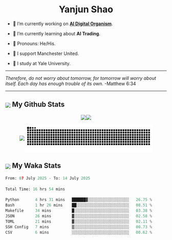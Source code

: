 

<h1 align="center">Yanjun Shao</h1>

- 🐒 I’m currently working on **[AI Digital Organism](https://github.com/genbio-ai/AIDO)**.

- 🦧 I’m currently learning about **AI Trading**.

- 🦍 Pronouns: He/His.

- 👹 I support Manchester United.

- 🐶 I study at Yale University.

---

<i> Therefore, do not worry about tomorrow, for tomorrow will worry about itself. Each day has enough trouble of its own. </i> -Matthew 6:34

---

<h2><img src="https://emojis.slackmojis.com/emojis/images/1579216111/7550/pikachu_wave.gif?1579216111" align="center" width="28" /> My Github Stats</h2>

<p align="center"><img align="center" src = "https://github-readme-stats.vercel.app/api?username=super-dainiu&show_icons=true&count_private=true&theme=tokyonight&hide=issues&line_height=30" width="400px"><img align="center" src = "https://github-readme-streak-stats.herokuapp.com/?user=super-dainiu&theme=tokyonight" width="400px"></p>

<p align="center"><img align="center" width="400px" src="https://github-readme-stats.vercel.app/api/top-langs/?username=super-dainiu&layout=compact&theme=tokyonight&hide=html,tex,jupyter%20notebook"><img align="center" width="400px" src="https://github.com/super-dainiu/super-dainiu/blob/output/github-contribution-grid-snake.svg"></p>

<h2><img src="https://emojis.slackmojis.com/emojis/images/1579216111/7550/pikachu_wave.gif?1579216111" align="center" width="28" /> My Waka Stats</h2>

<!--START_SECTION:waka-->

```python
From: 07 July 2025 - To: 14 July 2025

Total Time: 16 hrs 54 mins

Python       4 hrs 31 mins   ██████▓░░░░░░░░░░░░░░░░░░   26.75 %
Bash         1 hr 26 mins    ██░░░░░░░░░░░░░░░░░░░░░░░   08.51 %
Makefile     34 mins         █░░░░░░░░░░░░░░░░░░░░░░░░   03.38 %
JSON         26 mins         ▓░░░░░░░░░░░░░░░░░░░░░░░░   02.58 %
TOML         21 mins         ▓░░░░░░░░░░░░░░░░░░░░░░░░   02.11 %
SSH Config   7 mins          ▒░░░░░░░░░░░░░░░░░░░░░░░░   00.73 %
CSV          6 mins          ░░░░░░░░░░░░░░░░░░░░░░░░░   00.62 %
```

<!--END_SECTION:waka-->
